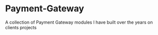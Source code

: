 # Payment-Gateway
A collection of Payment Gateway modules I have built over the years on clients projects
